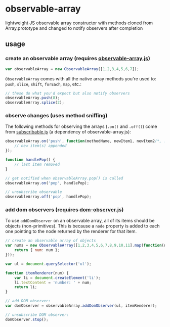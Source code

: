 # observable-array
lightweight JS observable array constructor with methods cloned from Array.prototype and changed to notify observers after completion


## usage

### create an observable array (requires [observable-array.js](observable-array.js))

```js
var observableArray = new ObservableArray([1,2,3,4,5,6,7]);
```

`ObservableArray` comes with all the native array methods you're used to: `push`, `slice`, `shift`, `forEach`, `map`, etc.:

```js
// these do what you'd expect but also notify observers
observableArray.push(8);
observableArray.splice(2);
```


### observe changes (uses method sniffing)

The following methods for observing the arrays (`.on()` and `.off()`) come from [subscribable.js](https://github.com/Daniel-Hug/subscribable.js) (a dependency of observable-array.js):

```js
observableArray.on('push', function(methodName, newItem1, newItem2/*, ...*/) {
	// new item(s) appended
});
```

```js
function handlePop() {
	// last item removed
}

// get notified when observableArray.pop() is called
observableArray.on('pop', handlePop);

// unsubscribe observable
observableArray.off('pop', handlePop);
```


### add dom observers (requires [dom-observer.js](dom-observer.js))

To use `addDomObserver` on an observable array, all of its items should be objects (non-primitives).
This is because a `node` property is added to each one pointing to the node returned by the renderer for that item.

```js
// create an observable array of objects
var nums = new ObservableArray([1,2,3,4,5,6,7,8,9,10,11].map(function(num){
	return { num: num };
}));

var ul = document.querySelector('ul');

function itemRenderer(num) {
	var li = document.createElement('li');
	li.textContent = 'number: ' + num;
	return li;
}

// add DOM observer:
var domObserver = observableArray.addDomObserver(ul, itemRenderer);

// unsubscribe DOM observer:
domObserver.stop();
```